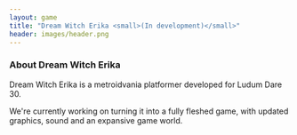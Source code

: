 ```yaml
---
layout: game
title: "Dream Witch Erika <small>(In development)</small>"
header: images/header.png
---
```

### About Dream Witch Erika ##

Dream Witch Erika is a metroidvania platformer developed for Ludum Dare 30.

We're currently working on turning it into a fully fleshed game, with updated graphics, sound and an expansive game world.
